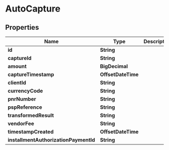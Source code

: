 

# AutoCapture


## Properties

| Name | Type | Description | Notes |
|------------ | ------------- | ------------- | -------------|
|**id** | **String** |  |  [optional] |
|**captureId** | **String** |  |  [optional] |
|**amount** | **BigDecimal** |  |  [optional] |
|**captureTimestamp** | **OffsetDateTime** |  |  [optional] |
|**clientId** | **String** |  |  [optional] |
|**currencyCode** | **String** |  |  [optional] |
|**pnrNumber** | **String** |  |  [optional] |
|**pspReference** | **String** |  |  [optional] |
|**transformedResult** | **String** |  |  [optional] |
|**vendorFee** | **String** |  |  [optional] |
|**timestampCreated** | **OffsetDateTime** |  |  [optional] |
|**installmentAuthorizationPaymentId** | **String** |  |  [optional] |



